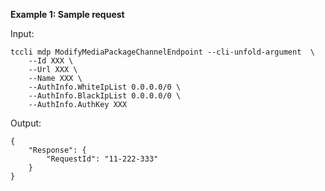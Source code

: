 **Example 1: Sample request**



Input: 

```
tccli mdp ModifyMediaPackageChannelEndpoint --cli-unfold-argument  \
    --Id XXX \
    --Url XXX \
    --Name XXX \
    --AuthInfo.WhiteIpList 0.0.0.0/0 \
    --AuthInfo.BlackIpList 0.0.0.0/0 \
    --AuthInfo.AuthKey XXX
```

Output: 
```
{
    "Response": {
        "RequestId": "11-222-333"
    }
}
```

